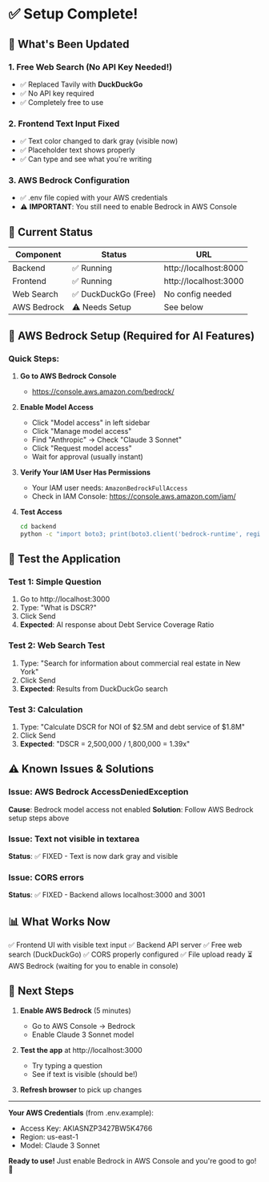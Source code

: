 # ✅ Setup Complete!

## 🎉 What's Been Updated

### 1. **Free Web Search (No API Key Needed!)**
- ✅ Replaced Tavily with **DuckDuckGo**
- ✅ No API key required
- ✅ Completely free to use

### 2. **Frontend Text Input Fixed**
- ✅ Text color changed to dark gray (visible now)
- ✅ Placeholder text shows properly
- ✅ Can type and see what you're writing

### 3. **AWS Bedrock Configuration**
- ✅ .env file copied with your AWS credentials
- ⚠️ **IMPORTANT**: You still need to enable Bedrock in AWS Console

## 🚀 Current Status

| Component | Status | URL |
|-----------|--------|-----|
| Backend | ✅ Running | http://localhost:8000 |
| Frontend | ✅ Running | http://localhost:3000 |
| Web Search | ✅ DuckDuckGo (Free) | No config needed |
| AWS Bedrock | ⚠️ Needs Setup | See below |

## 🔧 AWS Bedrock Setup (Required for AI Features)

### Quick Steps:

1. **Go to AWS Bedrock Console**
   - https://console.aws.amazon.com/bedrock/

2. **Enable Model Access**
   - Click "Model access" in left sidebar
   - Click "Manage model access"
   - Find "Anthropic" → Check "Claude 3 Sonnet"
   - Click "Request model access"
   - Wait for approval (usually instant)

3. **Verify Your IAM User Has Permissions**
   - Your IAM user needs: `AmazonBedrockFullAccess`
   - Check in IAM Console: https://console.aws.amazon.com/iam/

4. **Test Access**
   ```bash
   cd backend
   python -c "import boto3; print(boto3.client('bedrock-runtime', region_name='us-east-1').list_foundation_models())"
   ```

## 🧪 Test the Application

### Test 1: Simple Question
1. Go to http://localhost:3000
2. Type: "What is DSCR?"
3. Click Send
4. **Expected**: AI response about Debt Service Coverage Ratio

### Test 2: Web Search Test
1. Type: "Search for information about commercial real estate in New York"
2. Click Send
3. **Expected**: Results from DuckDuckGo search

### Test 3: Calculation
1. Type: "Calculate DSCR for NOI of $2.5M and debt service of $1.8M"
2. Click Send
3. **Expected**: "DSCR = 2,500,000 / 1,800,000 = 1.39x"

## ⚠️ Known Issues & Solutions

### Issue: AWS Bedrock AccessDeniedException
**Cause**: Bedrock model access not enabled
**Solution**: Follow AWS Bedrock setup steps above

### Issue: Text not visible in textarea
**Status**: ✅ FIXED - Text is now dark gray and visible

### Issue: CORS errors
**Status**: ✅ FIXED - Backend allows localhost:3000 and 3001

## 📊 What Works Now

✅ Frontend UI with visible text input
✅ Backend API server
✅ Free web search (DuckDuckGo)
✅ CORS properly configured
✅ File upload ready
⏳ AWS Bedrock (waiting for you to enable in console)

## 🎯 Next Steps

1. **Enable AWS Bedrock** (5 minutes)
   - Go to AWS Console → Bedrock
   - Enable Claude 3 Sonnet model

2. **Test the app** at http://localhost:3000
   - Try typing a question
   - See if text is visible (should be!)

3. **Refresh browser** to pick up changes

---

**Your AWS Credentials** (from .env.example):
- Access Key: AKIASNZP3427BW5K4766
- Region: us-east-1
- Model: Claude 3 Sonnet

**Ready to use!** Just enable Bedrock in AWS Console and you're good to go! 🚀
